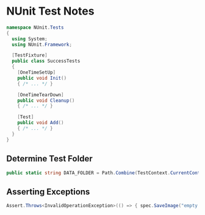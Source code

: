 # NUnit Test Notes

```cs
namespace NUnit.Tests
{
  using System;
  using NUnit.Framework;

  [TestFixture]
  public class SuccessTests
  {
    [OneTimeSetUp]
    public void Init()
    { /* ... */ }

    [OneTimeTearDown]
    public void Cleanup()
    { /* ... */ }

    [Test]
    public void Add()
    { /* ... */ }
  }
}
```

## Determine Test Folder
```cs
public static string DATA_FOLDER = Path.Combine(TestContext.CurrentContext.TestDirectory, "../../../data/");
```

## Asserting Exceptions

```cs
Assert.Throws<InvalidOperationException>(() => { spec.SaveImage("empty.png"); });
```
